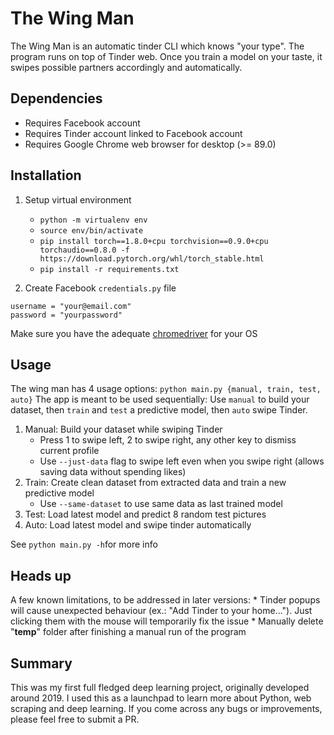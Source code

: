 # The Wing Man

The Wing Man is an automatic tinder CLI which knows "your type". 
The program runs on top of Tinder web.
Once you train a model on your taste, it swipes possible partners accordingly and automatically.

## Dependencies

* Requires Facebook account
* Requires Tinder account linked to Facebook account
* Requires Google Chrome web browser for desktop (>= 89.0)

## Installation

1. Setup virtual environment
	* `python -m virtualenv env`
	* `source env/bin/activate`
	* `pip install torch==1.8.0+cpu torchvision==0.9.0+cpu torchaudio==0.8.0 -f https://download.pytorch.org/whl/torch_stable.html`
	* `pip install -r requirements.txt`

2. Create Facebook `credentials.py` file
``` 
username = "your@email.com"
password = "yourpassword" 
```

Make sure you have the adequate [chromedriver](https://chromedriver.chromium.org/) for your OS


## Usage
The wing man has 4 usage options: `python main.py {manual, train, test, auto}`
The app is meant to be used sequentially: Use `manual` to build your dataset, then `train` and `test` a predictive model, then `auto` swipe Tinder.

1. Manual: Build your dataset while swiping Tinder
	* Press 1 to swipe left, 2 to swipe right, any other key to dismiss current profile
	* Use `--just-data` flag to swipe left even when you swipe right (allows saving data without spending likes)
2. Train: Create clean dataset from extracted data and train a new predictive model
	* Use `--same-dataset` to use same data as last trained model
3. Test: Load latest model and predict 8 random test pictures
4. Auto: Load latest model and swipe tinder automatically

See ``python main.py -h``for more info

## Heads up
A few known limitations, to be addressed in later versions:
	* Tinder popups will cause unexpected behaviour (ex.: "Add Tinder to your home..."). Just clicking them with the mouse will temporarily fix the issue
	* Manually delete "__temp__" folder after finishing a manual run of the program

## Summary
This was my first full fledged deep learning project, originally developed around 2019.
I used this as a launchpad to learn more about Python, web scraping and deep learning.
If you come across any bugs or improvements, please feel free to submit a PR.

